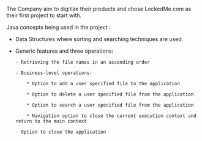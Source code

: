 The Company aim to digitize their products and chose LockedMe.com as their first project to start with.

Java concepts being used in the project :

- Data Structures where sorting and searching techniques are used. 

- Generic features and three operations: 

      - Retrieving the file names in an ascending order

      - Business-level operations:

          * Option to add a user specified file to the application

          * Option to delete a user specified file from the application

          * Option to search a user specified file from the application

          * Navigation option to close the current execution context and return to the main context

      - Option to close the application
 
 
